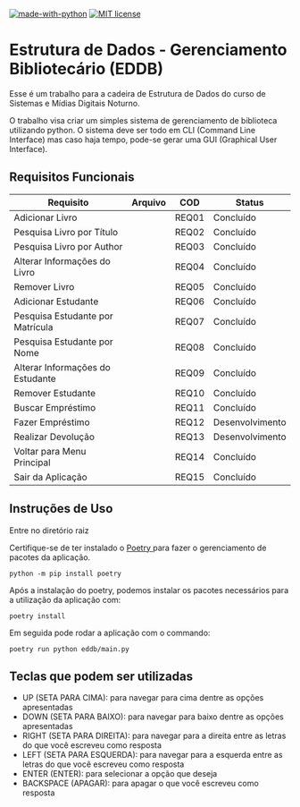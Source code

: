 [![made-with-python](https://img.shields.io/badge/Made%20with-Python-1f425f.svg)](https://www.python.org)
[![MIT license](https://img.shields.io/badge/License-MIT-blue.svg)](https://lbesson.mit-license.org/)


# Estrutura de Dados - Gerenciamento Bibliotecário (EDDB)


Esse é um trabalho para a cadeira de Estrutura de Dados do curso de Sistemas e
Mídias Digitais Noturno.


O trabalho visa criar um simples sistema de gerenciamento de biblioteca
utilizando python. O sistema deve ser todo em CLI (Command Line Interface)
mas caso haja tempo, pode-se gerar uma GUI (Graphical User Interface).


## Requisitos Funcionais


| Requisito | Arquivo | COD | Status |
| -------- | ------- | --- | ------ |
| Adicionar Livro | | REQ01 | Concluído |
| Pesquisa Livro por Título | | REQ02 | Concluído |
| Pesquisa Livro por Author | | REQ03 | Concluído |
| Alterar Informações do Livro | | REQ04 | Concluído |
| Remover Livro | | REQ05 | Concluído |
| Adicionar Estudante | | REQ06 | Concluído |
| Pesquisa Estudante por Matrícula | | REQ07 | Concluído |
| Pesquisa Estudante por Nome | | REQ08 | Concluído |
| Alterar Informações do Estudante | | REQ09 | Concluído |
| Remover Estudante | | REQ10 | Concluído |
| Buscar Empréstimo | | REQ11 | Concluído |
| Fazer Empréstimo | | REQ12 | Desenvolvimento |
| Realizar Devolução | | REQ13 | Desenvolvimento |
| Voltar para Menu Principal | | REQ14 | Concluído |
| Sair da Aplicação | | REQ15 | Concluído |

## Instruções de Uso

Entre no diretório raiz

Certifique-se de ter instalado o [ Poetry ]( https://python-poetry.org/docs/ ) para fazer o gerenciamento de pacotes da
aplicação.

```
python -m pip install poetry
```

Após a instalação do poetry, podemos instalar os pacotes necessários para a
utilização da aplicação com:

```
poetry install
```

Em seguida pode rodar a aplicação com o commando:

```
poetry run python eddb/main.py
```

## Teclas que podem ser utilizadas
 - UP (SETA PARA CIMA): para navegar para cima dentre as opções apresentadas
 - DOWN (SETA PARA BAIXO): para navegar para baixo dentre as opções apresentadas
 - RIGHT (SETA PARA DIREITA): para navegar para a direita entre as letras do que você escreveu como resposta
 - LEFT (SETA PARA ESQUERDA): para navegar para a esquerda entre as letras do que você escreveu como resposta
 - ENTER (ENTER): para selecionar a opção que deseja
 - BACKSPACE (APAGAR): para apagar o que você escreveu como resposta



